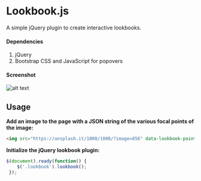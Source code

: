 # Lookbook.js
A simple jQuery plugin to create interactive lookbooks.

#### Dependencies
1. jQuery
2. Bootstrap CSS and JavaScript for popovers

#### Screenshot
![alt text](http://i.imgur.com/7p7TYx4g.png "Lookbook.js Example")

## Usage

**Add an image to the page with a JSON string of the various focal points of the image:**

```html
<img src="https://unsplash.it/1000/1000/?image=856" data-lookbook-points='[{"posX":617,"posY":321,"title":"White Shirt","description":"White shirts lorem ipsum dolor sit amet, consectetur adipiscing elit. Suspendisse aliquam elit ut ipsum volutpa."},{"posX":800,"posY":650,"title":"Pocket Square","description":"Pocket squares lorem ipsum dolor sit amet, consectetur adipiscing elit. Suspendisse aliquam elit ut ipsum volutpa."}]' class="lookbook" alt="Some Image">
```

**Initialize the jQuery lookbook plugin:**

```javascript
$(document).ready(function() {
    $('.lookbook').lookbook();
 });
```
